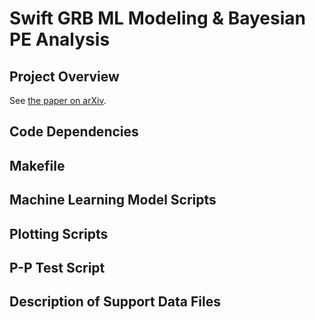 # Swift GRB ML Modeling & Bayesian PE Analysis

## Project Overview

See [the paper on arXiv](www.arxiv.org/abs/1509.01228).

## Code Dependencies

## Makefile

## Machine Learning Model Scripts

## Plotting Scripts

## P-P Test Script

## Description of Support Data Files
